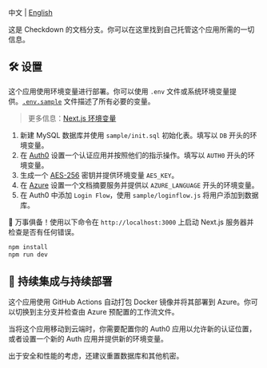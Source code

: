 中文 | [English](./README.md)

这是 Checkdown 的文档分支。你可以在这里找到自己托管这个应用所需的一切信息。

## 🛠️ 设置

这个应用使用环境变量进行部署。你可以使用 `.env` 文件或系统环境变量提供。[`.env.sample`](command:_github.copilot.openRelativePath?%5B%7B%22scheme%22%3A%22file%22%2C%22authority%22%3A%22%22%2C%22path%22%3A%22%2Fworkspaces%2Fnodejs%2Fcheckdown%2F.env.sample%22%2C%22query%22%3A%22%22%2C%22fragment%22%3A%22%22%7D%5D "/workspaces/nodejs/checkdown/.env.sample") 文件描述了所有必要的变量。

> 更多信息：[Next.js 环境变量](https://nextjs.org/docs/pages/building-your-application/configuring/environment-variables)

1. 新建 MySQL 数据库并使用 `sample/init.sql` 初始化表。填写以 `DB` 开头的环境变量。
2. 在 [Auth0](https://auth0.com) 设置一个认证应用并按照他们的指示操作。填写以 `AUTH0` 开头的环境变量。
3. 生成一个 [AES-256](https://en.m.wikipedia.org/wiki/Advanced_Encryption_Standard) 密钥并提供环境变量 `AES_KEY`。
4. 在 [Azure](https://learn.microsoft.com/en-us/azure/ai-services/language-service/summarization/overview?tabs=document-summarization) 设置一个文档摘要服务并提供以 `AZURE_LANGUAGE` 开头的环境变量。
5. 在 Auth0 中添加 `Login Flow`，使用 `sample/loginflow.js` 将用户添加到数据库。

🎉 万事俱备！使用以下命令在 `http://localhost:3000` 上启动 Next.js 服务器并检查是否有任何错误。

```bash
npm install
npm run dev
```

## 💚 持续集成与持续部署

这个应用使用 GitHub Actions 自动打包 Docker 镜像并将其部署到 Azure。你可以切换到主分支并检查由 Azure 预配置的工作流文件。

当将这个应用移动到云端时，你需要配置你的 Auth0 应用以允许新的认证位置，或者设置一个新的 Auth 应用并提供新的环境变量。

出于安全和性能的考虑，还建议重置数据库和其他机密。
